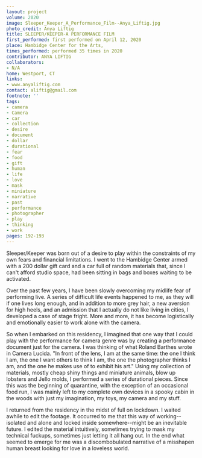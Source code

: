 ```yaml
---
layout: project
volume: 2020
image: Sleeper_Keeper_A_Performance_Film--Anya_Liftig.jpg
photo_credit: Anya Liftig
title: SLEEPER/KEEPER-A PERFORMANCE FILM
first_performed: first performed on April 12, 2020
place: Hambidge Center for the Arts,
times_performed: performed 35 times in 2020
contributor: ANYA LIFTIG
collaborators:
- N/A
home: Westport, CT
links:
- www.anyaliftig.com
contact: aliftig@gmail.com
footnote: ''
tags:
- camera
- Camera
- car
- collection
- desire
- document
- dollar
- durational
- fear
- food
- gift
- human
- life
- love
- mask
- miniature
- narrative
- past
- performance
- photographer
- play
- thinking
- work
pages: 192-193
---
```


Sleeper/Keeper was born out of a desire to play within the constraints of my own fears and financial limitations. I went to the Hambidge Center armed with a 200 dollar  gift card and a car full of random materials that, since I can't afford studio space, had been sitting in bags and boxes waiting to be activated. 

Over the past few years, I have been slowly overcoming my midlife fear of performing live. A series of difficult life events happened to me, as they will if one lives long enough, and in addition to more grey hair, a new aversion for high heels, and an admission that I actually do not like living in cities, I developed a case of stage fright. More and more, it has become logistically and emotionally easier to work alone with the camera. 

So when I embarked on this residency,  I imagined that one way that I could play with the performance for camera genre was by creating a performance document just for the camera. I was thinking of what Roland Barthes wrote in Camera Lucida. "In front of the lens, I am at the same time: the one I think I am, the one I want others to think I am, the one the photographer thinks I am, and the one he makes use of to exhibit his art." Using my collection of materials, mostly cheap shiny things and miniature animals, blow up lobsters and Jello molds, I performed a series of durational pieces. Since this was the beginning of quarantine, with the exception of an occasional food run, I was mainly left to my complete own devices in a spooky cabin in the woods with just my imagination, my toys, my camera and my stuff. 

I returned from the residency in the midst of full on lockdown. I waited awhile to edit the footage. It occurred to me that this way of working--isolated and alone and locked inside somewhere--might be an inevitable future. I edited the material intuitively, sometimes trying to mask my technical fuckups, sometimes just letting it all hang out. In the end what seemed to emerge for me was a discombobulated narrative of a misshapen human breast looking for love in a loveless world.
